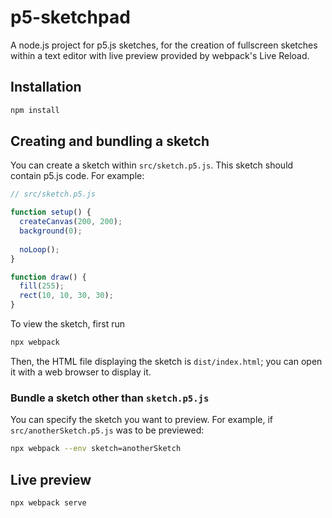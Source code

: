 # p5-sketchpad

A node.js project for p5.js sketches, for the creation of fullscreen sketches within a text editor with live preview provided by webpack's Live Reload.

## Installation 

```sh
npm install
```

## Creating and bundling a sketch

You can create a sketch within `src/sketch.p5.js`. This sketch should contain p5.js code. For example:

``` js
// src/sketch.p5.js

function setup() {
  createCanvas(200, 200);
  background(0);
  
  noLoop();
}

function draw() {
  fill(255);
  rect(10, 10, 30, 30);
}
```

To view the sketch, first run

``` sh
npx webpack
```

Then, the HTML file displaying the sketch is `dist/index.html`; you can open it with a web browser to display it.

### Bundle a sketch other than `sketch.p5.js`

You can specify the sketch you want to preview. For example, if `src/anotherSketch.p5.js` was to be previewed:

``` sh
npx webpack --env sketch=anotherSketch
```

## Live preview

```sh
npx webpack serve
```
